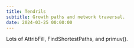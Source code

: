 ```yaml
---
title: Tendrils
subtitle: Growth paths and network traversal.
date: 2024-03-25 00:00:00
---
```


<div style="padding:0 0 0 0;position:relative;"><iframe src="https://player.vimeo.com/video/1069775357?badge=0&amp;autopause=0&amp;player_id=0&amp;app_id=58479" frameborder="0" allow="autoplay; fullscreen; picture-in-picture; clipboard-write; encrypted-media" style="position:absolute;top:0;left:0;width:100%;height:100%;" title="bits"></iframe></div><script src="https://player.vimeo.com/api/player.js"></script>

 Lots of AttribFill, FindShortestPaths, and primuv().